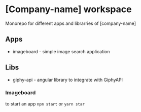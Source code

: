 # [Company-name] workspace

Monorepo for different apps and librarries of [company-name]

## Apps

- imageboard - simple image search application

## Libs

- giphy-api - angular library to integrate with GiphyAPI

### Imageboard

to start an app `npm start` or `yarn star`
